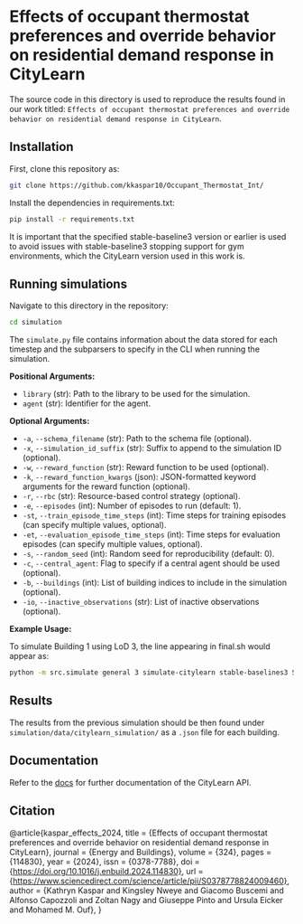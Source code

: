 # Effects of occupant thermostat preferences and override behavior on residential demand response in CityLearn
The source code in this directory is used to reproduce the results found in our work titled: `Effects of occupant thermostat preferences and override behavior on residential demand response in CityLearn`.

## Installation
First, clone this repository as:

```bash 
git clone https://github.com/kkaspar10/Occupant_Thermostat_Int/
```

Install the dependencies in requirements.txt:
```bash
pip install -r requirements.txt
```

It is important that the specified stable-baseline3 version or earlier is used to avoid issues with stable-baseline3 stopping support for gym environments, which the CityLearn version used in this work is.

## Running simulations

Navigate to this directory in the repository:
```bash
cd simulation
```

The `simulate.py` file contains information about the data stored for each timestep and the subparsers to specify in the CLI when running the simulation.

**Positional Arguments:**
- `library` (str): Path to the library to be used for the simulation.
- `agent` (str): Identifier for the agent.

**Optional Arguments:**
- `-a`, `--schema_filename` (str): Path to the schema file (optional).
- `-x`, `--simulation_id_suffix` (str): Suffix to append to the simulation ID (optional).
- `-w`, `--reward_function` (str): Reward function to be used (optional).
- `-k`, `--reward_function_kwargs` (json): JSON-formatted keyword arguments for the reward function (optional).
- `-r`, `--rbc` (str): Resource-based control strategy (optional).
- `-e`, `--episodes` (int): Number of episodes to run (default: 1).
- `-st`, `--train_episode_time_steps` (int): Time steps for training episodes (can specify multiple values, optional).
- `-et`, `--evaluation_episode_time_steps` (int): Time steps for evaluation episodes (can specify multiple values, optional).
- `-s`, `--random_seed` (int): Random seed for reproducibility (default: 0).
- `-c`, `--central_agent`: Flag to specify if a central agent should be used (optional).
- `-b`, `--buildings` (int): List of building indices to include in the simulation (optional).
- `-io`, `--inactive_observations` (str): List of inactive observations (optional).

**Example Usage:**

To simulate Building 1 using LoD 3, the line appearing in final.sh would appear as:
```bash
python -m src.simulate general 3 simulate-citylearn stable-baselines3 SAC -x "Building_1-final-2022" -w ComfortReward -k "{\"lower_exponent\": 1.4 , \"higher_exponent\": 1.4 }" -e 10 -st 0 2159 -st 2160 4319 -et 4320 6479 -c -b 0
```

## Results
The results from the previous simulation should be then found under `simulation/data/citylearn_simulation/` as a `.json` file for each building.

## Documentation
Refer to the [docs](https://intelligent-environments-lab.github.io/CityLearn/) for further documentation of the CityLearn API.

## Citation
@article{kaspar_effects_2024,
title = {Effects of occupant thermostat preferences and override behavior on residential demand response in CityLearn},
journal = {Energy and Buildings},
volume = {324},
pages = {114830},
year = {2024},
issn = {0378-7788},
doi = {https://doi.org/10.1016/j.enbuild.2024.114830},
url = {https://www.sciencedirect.com/science/article/pii/S0378778824009460},
author = {Kathryn Kaspar and Kingsley Nweye and Giacomo Buscemi and Alfonso Capozzoli and Zoltan Nagy and Giuseppe Pinto and Ursula Eicker and Mohamed M. Ouf},
}
